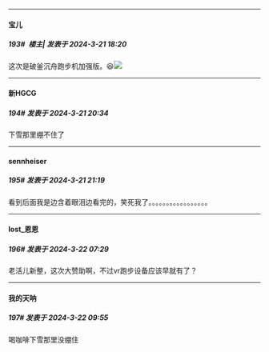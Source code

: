 ﻿
*****

####  宝儿  
##### 193#         楼主| 发表于 2024-3-21 18:20

这次是破釜沉舟跑步机加强版。😆<img src="https://static.saraba1st.com/image/smiley/face2017/054.png" referrerpolicy="no-referrer">


*****

####  新HGCG  
##### 194#       发表于 2024-3-21 20:34

下雪那里绷不住了


*****

####  sennheiser  
##### 195#       发表于 2024-3-21 21:19

看到后面我是边含着眼泪边看完的，笑死我了。。。。。。。。。。。。。。。。。


*****

####  lost_恩恩  
##### 196#       发表于 2024-3-22 07:29

老活儿新整，这次大赞助啊，不过vr跑步设备应该早就有了？


*****

####  我的天呐  
##### 197#       发表于 2024-3-22 09:55

喝咖啡下雪那里没绷住

